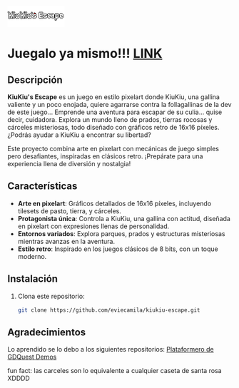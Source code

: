![KiuKiu's Escape Logo](./assets/kiu/logo.png)

# Juegalo ya mismo!!! [LINK](https://eviecamila.github.io/kiukiu-escape/)


## Descripción

**KiuKiu's Escape** es un juego en estilo pixelart donde KiuKiu, una gallina valiente y un poco enojada, quiere agarrarse contra la follagallinas de la dev de este juego... Emprende una aventura para escapar de su culia... quise decir, cuidadora. Explora un mundo lleno de prados, tierras rocosas y cárceles misteriosas, todo diseñado con gráficos retro de 16x16 píxeles. ¿Podrás ayudar a KiuKiu a encontrar su libertad?

Este proyecto combina arte en pixelart con mecánicas de juego simples pero desafiantes, inspiradas en clásicos retro. ¡Prepárate para una experiencia llena de diversión y nostalgia!

## Características

- **Arte en pixelart**: Gráficos detallados de 16x16 píxeles, incluyendo tilesets de pasto, tierra, y cárceles.
- **Protagonista única**: Controla a KiuKiu, una gallina con actitud, diseñada en pixelart con expresiones llenas de personalidad.
- **Entornos variados**: Explora parques, prados y estructuras misteriosas mientras avanzas en la aventura.
- **Estilo retro**: Inspirado en los juegos clásicos de 8 bits, con un toque moderno.

## Instalación

1. Clona este repositorio:
   ```bash
   git clone https://github.com/eviecamila/kiukiu-escape.git

## Agradecimientos

Lo aprendido se lo debo a los siguientes repositorios:
[Plataformero de GDQuest Demos](https://github.com/gdquest-demos/godot-3-beginner-2d-platformer)

fun fact: las carceles son lo equivalente a cualquier caseta de santa rosa XDDDD
